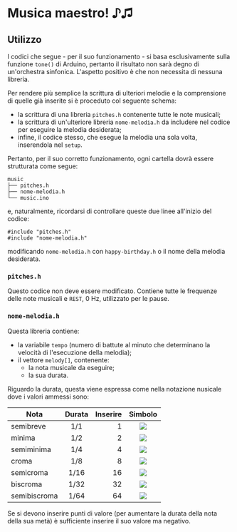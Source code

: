 # Musica maestro! ♪♫

## Utilizzo

I codici che segue - per il suo funzionamento - si basa esclusivamente sulla funzione `tone()` di Arduino, pertanto il risultato non sarà degno
di un'orchestra sinfonica. L'aspetto positivo è che non necessita di nessuna libreria.

Per rendere più semplice la scrittura di ulteriori melodie e la comprensione di
quelle già inserite si è proceduto col seguente schema:

* la scrittura di una libreria `pitches.h` contenente tutte le note musicali;
* la scrittura di un'ulteriore libreria `nome-melodia.h` da includere nel codice per eseguire la melodia desiderata;
* infine, il codice stesso, che esegue la melodia una sola volta, inserendola nel `setup`.

Pertanto, per il suo corretto funzionamento, ogni cartella dovrà essere strutturata come segue:

```tree
music
├── pitches.h
├── nome-melodia.h
└── music.ino
```

e, naturalmente, ricordarsi di controllare queste due linee all'inizio del codice:

```arduino
#include "pitches.h"
#include "nome-melodia.h"
```

modificando `nome-melodia.h` con `happy-birthday.h` o il nome della melodia desiderata.

### `pitches.h`

Questo codice non deve essere modificato. Contiene tutte le frequenze delle note musicali e `REST`, $0~\text{Hz}$, utilizzato per le pause.

### `nome-melodia.h`

Questa libreria contiene:

* la variabile `tempo` (numero di battute al minuto che determinano la velocità di l'esecuzione della melodia);
* il vettore `melody[]`, contenente:
  * la nota musicale da eseguire;
  * la sua durata.

Riguardo la durata, questa viene espressa come nella notazione nusicale dove i valori ammessi sono:



| Nota | Durata | Inserire | Simbolo |
|------|:----:|----:|:---:|
| semibreve | $1/1$ | 1 | ![](https://upload.wikimedia.org/wikipedia/commons/thumb/a/a0/Music-wholenote.svg/50px-Music-wholenote.svg.png) |
| minima | $1/2$ | 2 | ![](https://upload.wikimedia.org/wikipedia/commons/thumb/c/c1/Music-halfnote.svg/50px-Music-halfnote.svg.png) |
| semiminima | $1/4$ | 4 | ![](https://upload.wikimedia.org/wikipedia/commons/thumb/f/fb/Music-quarternote.svg/50px-Music-quarternote.svg.png) |
| croma | $1/8$ | 8 | ![](https://upload.wikimedia.org/wikipedia/commons/thumb/5/5b/Music-eighthnote.svg/50px-Music-eighthnote.svg.png) |
| semicroma | $1/16$ | 16 | ![](https://upload.wikimedia.org/wikipedia/commons/thumb/5/57/Music-sixteenthnote.svg/50px-Music-sixteenthnote.svg.png) |
| biscroma | $1/32$ | 32 | ![](https://upload.wikimedia.org/wikipedia/commons/thumb/b/b1/Music-thirtysecondnote.svg/50px-Music-thirtysecondnote.svg.png) |
| semibiscroma | $1/64$ | 64 | ![](https://upload.wikimedia.org/wikipedia/commons/thumb/b/b0/Sixtyfourth-note.svg/50px-Music-Sixtyfourth.svg.png) |

Se si devono inserire punti di valore (per aumentare la durata della nota della sua metà) è sufficiente inserire il suo valore ma negativo.
